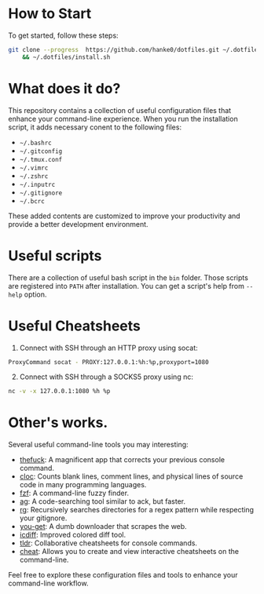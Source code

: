 # How to Start
To get started, follow these steps:

```bash
git clone --progress  https://github.com/hanke0/dotfiles.git ~/.dotfiles \
    && ~/.dotfiles/install.sh
```

# What does it do?
This repository contains a collection of useful configuration files that enhance your command-line experience. When you run the installation script, it adds necessary conent to the following files:

- `~/.bashrc`
- `~/.gitconfig`
- `~/.tmux.conf`
- `~/.vimrc`
- `~/.zshrc`
- `~/.inputrc`
- `~/.gitignore`
- `~/.bcrc`

These added contents are customized to improve your productivity and provide a better development environment.

# Useful scripts
There are a collection of useful bash script in the `bin` folder.
Those scripts are registered into `PATH` after installation.
You can get a script's help from `--help` option.

# Useful Cheatsheets

1. Connect with SSH through an HTTP proxy using socat:
```bash
ProxyCommand socat - PROXY:127.0.0.1:%h:%p,proxyport=1080
```

2. Connect with SSH through a SOCKS5 proxy using nc:
```bash
nc -v -x 127.0.0.1:1080 %h %p
```

# Other's works.
Several useful command-line tools you may interesting:

- [thefuck](https://github.com/nvbn/thefuck): A magnificent app that corrects your previous console command.
- [cloc](https://github.com/AlDanial/cloc): Counts blank lines, comment lines, and physical lines of source code in many programming languages.
- [fzf](https://github.com/junegunn/fzf): A command-line fuzzy finder.
- [ag](https://github.com/ggreer/the_silver_searcher): A code-searching tool similar to ack, but faster.
- [rg](https://github.com/BurntSushi/ripgrep): Recursively searches directories for a regex pattern while respecting your gitignore.
- [you-get](https://github.com/soimort/you-get): A dumb downloader that scrapes the web.
- [icdiff](https://github.com/jeffkaufman/icdiff): Improved colored diff tool.
- [tldr](https://github.com/tldr-pages/tldr): Collaborative cheatsheets for console commands.
- [cheat](https://github.com/cheat/cheat): Allows you to create and view interactive cheatsheets on the command-line.


Feel free to explore these configuration files and tools to enhance your command-line workflow.

